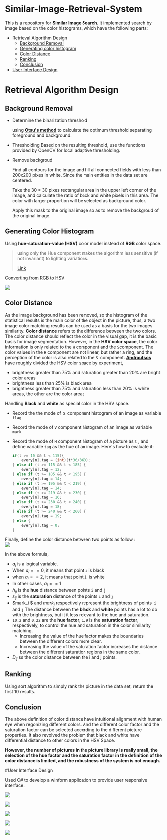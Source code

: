 # Similar-Image-Retrieval-System
This is a repository for **Similar Image Search**. It implemented search by image based on the color histograms, which have the following parts:

+ Retrieval Algorithm Design
  + [Background Removal](#background-removal)
  + [Generating color histogram](#generating-color-histogram)
  + [Color Distance](#color-distance)
  + [Ranking](#ranking)
  + [Conclusion](#conclusion)
+ [User Interface Design](#user-interface-design)

# Retrieval Algorithm Design

## <a name = "background-removal"></a>Background Removal

+ Determine the binarization threshold

  using [**Otsu's method**](https://www.wikiwand.com/en/Otsu%27s_method) to calculate the optimum threshold separating foreground and background.

+ Thresholding
  Based on the resulting threshold, use the functions provided by OpenCV for local adaptive thresholding.

+ Remove backgroud

  Find all contours for the image and fill all connected fields with less than 200x200 pixes in white. Since the main entities in the data set are centered.

  Take the 30 * 30 pixes rectangular area in the upper left corner of the image, and calculate the ratio of back and white pixels in this area. The color with larger proportion will be selected as background color.

  Apply this mask to the original image so as to remove the backgroud of the original image.

## <a name = "generating-color-histogram"></a>Generating Color Histogram

Using **hue-saturation-value (HSV)** color model instead of **RGB** color space. 

> using only the Hue component makes the algorithm less sensitive (if not invariant) to lighting variations.
>
> [Link](https://dsp.stackexchange.com/questions/2687/why-do-we-use-the-hsv-colour-space-so-often-in-vision-and-image-processing)

[Converting from RGB to HSV](http://coecsl.ece.illinois.edu/ge423/spring05/group8/finalproject/hsv_writeup.pdf)

![](https://ws2.sinaimg.cn/large/006tNc79gy1fk2b6kqy53j30hs06y3z8.jpg)

## <a name = "color-distance"></a>Color Distance

As the image background has been removed, so the histogram of the statistical results is the main color of the object in the picture, thus, a two image color matching results can be used as a basis for the two images similarity.
**Color distance** refers to the difference between the two colors. The color distance should reflect the color in the visual gap, it is the basic basis for image segmentation. However, in the **HSV color space**, the color information is only related to the `H` component and the `S`component. The color values in the `H` component are not linear, but rather a ring, and the perception of the color is also related to the `S `component.
[**Androutsos**](http://citeseerx.ist.psu.edu/viewdoc/download?doi=10.1.1.94.2580&rep=rep1&type=pdf) have roughly divided the HSV color space by experiment, 

+ brightness greater than 75% and saturation greater than 20% are bright color areas 
+ brightness less than 25% is black area
+ brightness greater than 75% and saturation less than 20% is white areas, the other are the color areas

Handling **Black** and **white**  as special color in the HSV space.

+ Record the the mode of `Ｓ` component histogram of an image as variable `flag`

+  Record the mode of `V` component histogram of an image as variable `mark`

+ Record the mode of `H`  component histogram of a picture as `t` , and define variable `tag` as the hue of an image. Here's how to evaluate it:

  ```cpp
  if(t >= 10 && t < 115){
      every[n].tag = (int)(t*36/360);
  } else if (t >= 115 && t < 185) {
      every[n].tag = 12;
  } else if (t >= 185 && t < 195) {
      every[n].tag = 14;
  } else if (t >= 195 && t < 219) {
      every[n].tag = 14;
  } else if (t >= 219 && t < 230) {
      every[n].tag = 16;
  } else if (t >= 230 && t < 240) {
      every[n].tag = 18;
  } else if (t >= 240 && t < 260) {
      every[n].tag = 19;
  } else {
      every[n].tag = 0;
  }
  ```

Finally, define the color distance between two points as follow :  
![](https://ws4.sinaimg.cn/large/006tNc79gy1fk2dyr7gesj319y0mwn14.jpg)

In the above formula, 

+  $a_i$ is a logical variable. 
  + When $a_i == 0$, it means that point `i` is black
  + when $a_i == 2$, it means that point `i `is white
  + In other cases, $a_i == 1$ 
+ $h_{ij}$ is the **hue** distance between points `i` and `j`
+ $s_{ij}$ is the **saturation** distance of the points  `i` and `j`
+ $mark_i $ and $mark_j$ respectively represent the brightness of points` i` and `j`
  The distance between the **black** and **white** points has a lot to do with the brightness, but it it less relevant to  the hue and saturation. 
+ `10.2` and `0.22` are the **hue factor**, `1.9` is the **saturation factor**, respectively, to control the hue and saturation in the color similarity matching. 
  + Increasing the value of the hue factor makes the boundaries between the different colors more clear.
  + Increasing the value of the saturation factor increases the distance between the different saturation regions in the same color. 
+ $D_{ij}$ ss the color distance between the i and j points.

## <a name = "ranking"></a>Ranking

Using sort algorithm to simply rank the picture in the data set, return the first 10 results.

## <a name = "conclusion"></a>Conclusion

The above definition of color distance have intuitional alignment with human eye when regonizing different colors. And the different color factor and the saturation factor can be selected according to the different picture properties. It also revolved the problem that black and white have differential distance to other colors in the HSV Space.

**However, the number of pictures in the picture library is really small, the selection of the hue factor and the saturation factor in the definition of the color distance is limited, and the robustness of the system is not enough.**

#<a name = "user-interface-design"></a>User Interface Design

Used C# to develop a winform application to provide user responsive interface.

![](https://ws1.sinaimg.cn/large/006tNc79gy1fk2djpgpdej31k40xlagz.jpg)

![](https://ws1.sinaimg.cn/large/006tNc79gy1fk2djszkswj31kw0xz7c9.jpg)

![](https://ws2.sinaimg.cn/large/006tNc79gy1fk2djwhdn8j31kw0y1tg2.jpg)

![](https://ws1.sinaimg.cn/large/006tNc79gy1fk2djzhedhj31kw0xz45v.jpg)

![](https://ws2.sinaimg.cn/large/006tNc79gy1fk2dk2iwkfj31kw0xy7bw.jpg)
